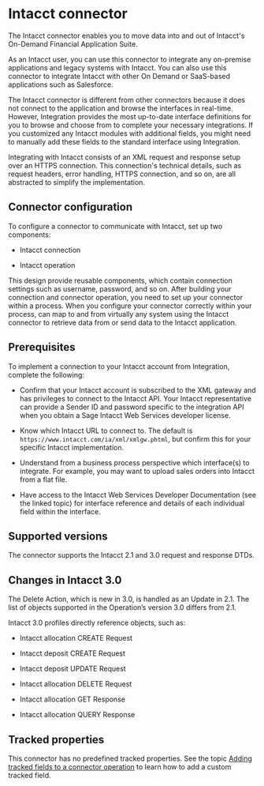 # Intacct connector 

<head>
  <meta name="guidename" content="Integration"/>
  <meta name="context" content="GUID-82b369e8-3dfc-4bb2-83b6-edd791095a32"/>
</head>


The Intacct connector enables you to move data into and out of Intacct's On-Demand Financial Application Suite.

As an Intacct user, you can use this connector to integrate any on-premise applications and legacy systems with Intacct. You can also use this connector to integrate Intacct with other On Demand or SaaS-based applications such as Salesforce.

The Intacct connector is different from other connectors because it does not connect to the application and browse the interfaces in real-time. However, Integration provides the most up-to-date interface definitions for you to browse and choose from to complete your necessary integrations. If you customized any Intacct modules with additional fields, you might need to manually add these fields to the standard interface using Integration.

Integrating with Intacct consists of an XML request and response setup over an HTTPS connection. This connection's technical details, such as request headers, error handling, HTTPS connection, and so on, are all abstracted to simplify the implementation.

## Connector configuration 

To configure a connector to communicate with Intacct, set up two components:

-   Intacct connection

-   Intacct operation


This design provide reusable components, which contain connection settings such as username, password, and so on. After building your connection and connector operation, you need to set up your connector within a process. When you configure your connector correctly within your process, can map to and from virtually any system using the Intacct connector to retrieve data from or send data to the Intacct application.

## Prerequisites 

To implement a connection to your Intacct account from Integration, complete the following:

-   Confirm that your Intacct account is subscribed to the XML gateway and has privileges to connect to the Intacct API. Your Intacct representative can provide a Sender ID and password specific to the integration API when you obtain a Sage Intacct Web Services developer license.

-   Know which Intacct URL to connect to. The default is `https://www.intacct.com/ia/xml/xmlgw.phtml`, but confirm this for your specific Intacct implementation.

-   Understand from a business process perspective which interface\(s\) to integrate. For example, you may want to upload sales orders into Intacct from a flat file.

-   Have access to the Intacct Web Services Developer Documentation \(see the linked topic\) for interface reference and details of each individual field within the interface.


## Supported versions 

The connector supports the Intacct 2.1 and 3.0 request and response DTDs.

## Changes in Intacct 3.0 

The Delete Action, which is new in 3.0, is handled as an Update in 2.1. The list of objects supported in the Operation’s version 3.0 differs from 2.1.

Intacct 3.0 profiles directly reference objects, such as:

-   Intacct allocation CREATE Request
-   Intacct deposit CREATE Request

-   Intacct deposit UPDATE Request

-   Intacct allocation DELETE Request

-   Intacct allocation GET Response

-   Intacct allocation QUERY Response

## Tracked properties

This connector has no predefined tracked properties. See the topic [Adding tracked fields to a connector operation](../Process%20building/t-atm-Adding_tracked_fields_to_a_connector_operation_f71821dd-95ee-4ebd-bfc9-3333262f56f6.md) to learn how to add a custom tracked field.